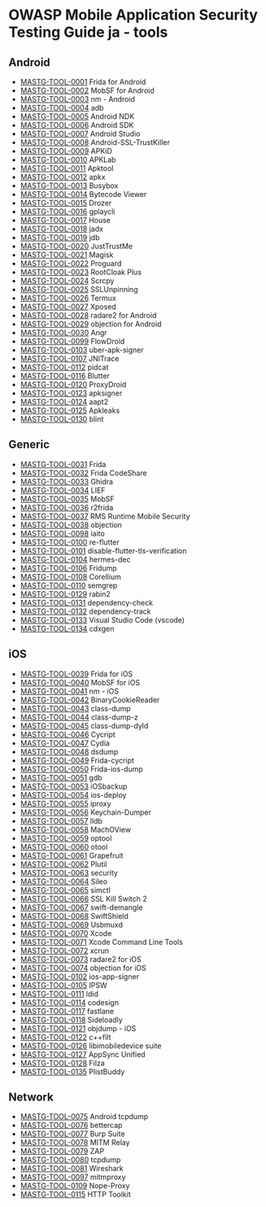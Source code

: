 # OWASP Mobile Application Security Testing Guide ja - tools

## Android

- [MASTG-TOOL-0001](tools/android/MASTG-TOOL-0001.md) Frida for Android
- [MASTG-TOOL-0002](tools/android/MASTG-TOOL-0002.md) MobSF for Android
- [MASTG-TOOL-0003](tools/android/MASTG-TOOL-0003.md) nm - Android
- [MASTG-TOOL-0004](tools/android/MASTG-TOOL-0004.md) adb
- [MASTG-TOOL-0005](tools/android/MASTG-TOOL-0005.md) Android NDK
- [MASTG-TOOL-0006](tools/android/MASTG-TOOL-0006.md) Android SDK
- [MASTG-TOOL-0007](tools/android/MASTG-TOOL-0007.md) Android Studio
- [MASTG-TOOL-0008](tools/android/MASTG-TOOL-0008.md) Android-SSL-TrustKiller
- [MASTG-TOOL-0009](tools/android/MASTG-TOOL-0009.md) APKiD
- [MASTG-TOOL-0010](tools/android/MASTG-TOOL-0010.md) APKLab
- [MASTG-TOOL-0011](tools/android/MASTG-TOOL-0011.md) Apktool
- [MASTG-TOOL-0012](tools/android/MASTG-TOOL-0012.md) apkx
- [MASTG-TOOL-0013](tools/android/MASTG-TOOL-0013.md) Busybox
- [MASTG-TOOL-0014](tools/android/MASTG-TOOL-0014.md) Bytecode Viewer
- [MASTG-TOOL-0015](tools/android/MASTG-TOOL-0015.md) Drozer
- [MASTG-TOOL-0016](tools/android/MASTG-TOOL-0016.md) gplaycli
- [MASTG-TOOL-0017](tools/android/MASTG-TOOL-0017.md) House
- [MASTG-TOOL-0018](tools/android/MASTG-TOOL-0018.md) jadx
- [MASTG-TOOL-0019](tools/android/MASTG-TOOL-0019.md) jdb
- [MASTG-TOOL-0020](tools/android/MASTG-TOOL-0020.md) JustTrustMe
- [MASTG-TOOL-0021](tools/android/MASTG-TOOL-0021.md) Magisk
- [MASTG-TOOL-0022](tools/android/MASTG-TOOL-0022.md) Proguard
- [MASTG-TOOL-0023](tools/android/MASTG-TOOL-0023.md) RootCloak Plus
- [MASTG-TOOL-0024](tools/android/MASTG-TOOL-0024.md) Scrcpy
- [MASTG-TOOL-0025](tools/android/MASTG-TOOL-0025.md) SSLUnpinning
- [MASTG-TOOL-0026](tools/android/MASTG-TOOL-0026.md) Termux
- [MASTG-TOOL-0027](tools/android/MASTG-TOOL-0027.md) Xposed
- [MASTG-TOOL-0028](tools/android/MASTG-TOOL-0028.md) radare2 for Android
- [MASTG-TOOL-0029](tools/android/MASTG-TOOL-0029.md) objection for Android
- [MASTG-TOOL-0030](tools/android/MASTG-TOOL-0030.md) Angr
- [MASTG-TOOL-0099](tools/android/MASTG-TOOL-0099.md) FlowDroid
- [MASTG-TOOL-0103](tools/android/MASTG-TOOL-0103.md) uber-apk-signer
- [MASTG-TOOL-0107](tools/android/MASTG-TOOL-0107.md) JNITrace
- [MASTG-TOOL-0112](tools/android/MASTG-TOOL-0112.md) pidcat
- [MASTG-TOOL-0116](tools/android/MASTG-TOOL-0116.md) Blutter
- [MASTG-TOOL-0120](tools/android/MASTG-TOOL-0120.md) ProxyDroid
- [MASTG-TOOL-0123](tools/android/MASTG-TOOL-0123.md) apksigner
- [MASTG-TOOL-0124](tools/android/MASTG-TOOL-0124.md) aapt2
- [MASTG-TOOL-0125](tools/android/MASTG-TOOL-0125.md) Apkleaks
- [MASTG-TOOL-0130](tools/android/MASTG-TOOL-0130.md) blint

## Generic

- [MASTG-TOOL-0031](tools/generic/MASTG-TOOL-0031.md) Frida
- [MASTG-TOOL-0032](tools/generic/MASTG-TOOL-0032.md) Frida CodeShare
- [MASTG-TOOL-0033](tools/generic/MASTG-TOOL-0033.md) Ghidra
- [MASTG-TOOL-0034](tools/generic/MASTG-TOOL-0034.md) LIEF
- [MASTG-TOOL-0035](tools/generic/MASTG-TOOL-0035.md) MobSF
- [MASTG-TOOL-0036](tools/generic/MASTG-TOOL-0036.md) r2frida
- [MASTG-TOOL-0037](tools/generic/MASTG-TOOL-0037.md) RMS Runtime Mobile Security
- [MASTG-TOOL-0038](tools/generic/MASTG-TOOL-0038.md) objection
- [MASTG-TOOL-0098](tools/generic/MASTG-TOOL-0098.md) iaito
- [MASTG-TOOL-0100](tools/generic/MASTG-TOOL-0100.md) re-flutter
- [MASTG-TOOL-0101](tools/generic/MASTG-TOOL-0101.md) disable-flutter-tls-verification
- [MASTG-TOOL-0104](tools/generic/MASTG-TOOL-0104.md) hermes-dec
- [MASTG-TOOL-0106](tools/generic/MASTG-TOOL-0106.md) Fridump
- [MASTG-TOOL-0108](tools/generic/MASTG-TOOL-0108.md) Corellium
- [MASTG-TOOL-0110](tools/generic/MASTG-TOOL-0110.md) semgrep
- [MASTG-TOOL-0129](tools/generic/MASTG-TOOL-0129.md) rabin2
- [MASTG-TOOL-0131](tools/generic/MASTG-TOOL-0131.md) dependency-check
- [MASTG-TOOL-0132](tools/generic/MASTG-TOOL-0132.md) dependency-track
- [MASTG-TOOL-0133](tools/generic/MASTG-TOOL-0133.md) Visual Studio Code (vscode)
- [MASTG-TOOL-0134](tools/generic/MASTG-TOOL-0134.md) cdxgen

## iOS

- [MASTG-TOOL-0039](tools/ios/MASTG-TOOL-0039.md) Frida for iOS
- [MASTG-TOOL-0040](tools/ios/MASTG-TOOL-0040.md) MobSF for iOS
- [MASTG-TOOL-0041](tools/ios/MASTG-TOOL-0041.md) nm - iOS
- [MASTG-TOOL-0042](tools/ios/MASTG-TOOL-0042.md) BinaryCookieReader
- [MASTG-TOOL-0043](tools/ios/MASTG-TOOL-0043.md) class-dump
- [MASTG-TOOL-0044](tools/ios/MASTG-TOOL-0044.md) class-dump-z
- [MASTG-TOOL-0045](tools/ios/MASTG-TOOL-0045.md) class-dump-dyld
- [MASTG-TOOL-0046](tools/ios/MASTG-TOOL-0046.md) Cycript
- [MASTG-TOOL-0047](tools/ios/MASTG-TOOL-0047.md) Cydia
- [MASTG-TOOL-0048](tools/ios/MASTG-TOOL-0048.md) dsdump
- [MASTG-TOOL-0049](tools/ios/MASTG-TOOL-0049.md) Frida-cycript
- [MASTG-TOOL-0050](tools/ios/MASTG-TOOL-0050.md) Frida-ios-dump
- [MASTG-TOOL-0051](tools/ios/MASTG-TOOL-0051.md) gdb
- [MASTG-TOOL-0053](tools/ios/MASTG-TOOL-0053.md) iOSbackup
- [MASTG-TOOL-0054](tools/ios/MASTG-TOOL-0054.md) ios-deploy
- [MASTG-TOOL-0055](tools/ios/MASTG-TOOL-0055.md) iproxy
- [MASTG-TOOL-0056](tools/ios/MASTG-TOOL-0056.md) Keychain-Dumper
- [MASTG-TOOL-0057](tools/ios/MASTG-TOOL-0057.md) lldb
- [MASTG-TOOL-0058](tools/ios/MASTG-TOOL-0058.md) MachOView
- [MASTG-TOOL-0059](tools/ios/MASTG-TOOL-0059.md) optool
- [MASTG-TOOL-0060](tools/ios/MASTG-TOOL-0060.md) otool
- [MASTG-TOOL-0061](tools/ios/MASTG-TOOL-0061.md) Grapefruit
- [MASTG-TOOL-0062](tools/ios/MASTG-TOOL-0062.md) Plutil
- [MASTG-TOOL-0063](tools/ios/MASTG-TOOL-0063.md) security
- [MASTG-TOOL-0064](tools/ios/MASTG-TOOL-0064.md) Sileo
- [MASTG-TOOL-0065](tools/ios/MASTG-TOOL-0065.md) simctl
- [MASTG-TOOL-0066](tools/ios/MASTG-TOOL-0066.md) SSL Kill Switch 2
- [MASTG-TOOL-0067](tools/ios/MASTG-TOOL-0067.md) swift-demangle
- [MASTG-TOOL-0068](tools/ios/MASTG-TOOL-0068.md) SwiftShield
- [MASTG-TOOL-0069](tools/ios/MASTG-TOOL-0069.md) Usbmuxd
- [MASTG-TOOL-0070](tools/ios/MASTG-TOOL-0070.md) Xcode
- [MASTG-TOOL-0071](tools/ios/MASTG-TOOL-0071.md) Xcode Command Line Tools
- [MASTG-TOOL-0072](tools/ios/MASTG-TOOL-0072.md) xcrun
- [MASTG-TOOL-0073](tools/ios/MASTG-TOOL-0073.md) radare2 for iOS
- [MASTG-TOOL-0074](tools/ios/MASTG-TOOL-0074.md) objection for iOS
- [MASTG-TOOL-0102](tools/ios/MASTG-TOOL-0102.md) ios-app-signer
- [MASTG-TOOL-0105](tools/ios/MASTG-TOOL-0105.md) IPSW
- [MASTG-TOOL-0111](tools/ios/MASTG-TOOL-0111.md) ldid
- [MASTG-TOOL-0114](tools/ios/MASTG-TOOL-0114.md) codesign
- [MASTG-TOOL-0117](tools/ios/MASTG-TOOL-0117.md) fastlane
- [MASTG-TOOL-0118](tools/ios/MASTG-TOOL-0118.md) Sideloadly
- [MASTG-TOOL-0121](tools/ios/MASTG-TOOL-0121.md) objdump - iOS
- [MASTG-TOOL-0122](tools/ios/MASTG-TOOL-0122.md) c++filt
- [MASTG-TOOL-0126](tools/ios/MASTG-TOOL-0126.md) libimobiledevice suite
- [MASTG-TOOL-0127](tools/ios/MASTG-TOOL-0127.md) AppSync Unified
- [MASTG-TOOL-0128](tools/ios/MASTG-TOOL-0128.md) Filza
- [MASTG-TOOL-0135](tools/ios/MASTG-TOOL-0135.md) PlistBuddy

## Network

- [MASTG-TOOL-0075](tools/network/MASTG-TOOL-0075.md) Android tcpdump
- [MASTG-TOOL-0076](tools/network/MASTG-TOOL-0076.md) bettercap
- [MASTG-TOOL-0077](tools/network/MASTG-TOOL-0077.md) Burp Suite
- [MASTG-TOOL-0078](tools/network/MASTG-TOOL-0078.md) MITM Relay
- [MASTG-TOOL-0079](tools/network/MASTG-TOOL-0079.md) ZAP
- [MASTG-TOOL-0080](tools/network/MASTG-TOOL-0080.md) tcpdump
- [MASTG-TOOL-0081](tools/network/MASTG-TOOL-0081.md) Wireshark
- [MASTG-TOOL-0097](tools/network/MASTG-TOOL-0097.md) mitmproxy
- [MASTG-TOOL-0109](tools/network/MASTG-TOOL-0109.md) Nope-Proxy
- [MASTG-TOOL-0115](tools/network/MASTG-TOOL-0115.md) HTTP Toolkit
